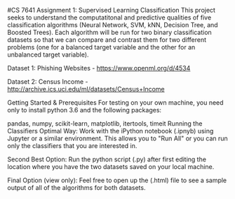 #CS 7641 Assignment 1: Supervised Learning Classification
This project seeks to understand the computatitonal and predictive qualities of five classification algorithms (Neural Network, SVM, kNN, Decision Tree, and Boosted Trees). Each algorithm will be run for two binary classification datasets so that we can compare and contrast them for two different problems (one for a balanced target variable and the other for an unbalanced target variable).

Dataset 1: Phishing Websites - https://www.openml.org/d/4534

Dataset 2: Census Income - http://archive.ics.uci.edu/ml/datasets/Census+Income

Getting Started & Prerequisites
For testing on your own machine, you need only to install python 3.6 and the following packages:

pandas, numpy, scikit-learn, matplotlib, itertools, timeit
Running the Classifiers
Optimal Way: Work with the iPython notebook (.ipnyb) using Jupyter or a similar environment. This allows you to "Run All" or you can run only the classifiers that you are interested in.

Second Best Option: Run the python script (.py) after first editing the location where you have the two datasets saved on your local machine.

Final Option (view only): Feel free to open up the (.html) file to see a sample output of all of the algorithms for both datasets.
